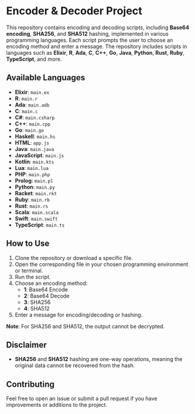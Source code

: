 # Encoder & Decoder Project

This repository contains encoding and decoding scripts, including **Base64 encoding**, **SHA256**, and **SHA512** hashing, implemented in various programming languages. Each script prompts the user to choose an encoding method and enter a message. The repository includes scripts in languages such as **Elixir**, **R**, **Ada**, **C**, **C++**, **Go**, **Java**, **Python**, **Rust**, **Ruby**, **TypeScript**, and more.

## Available Languages

- **Elixir**: `main.ex`
- **R**: `main.r`
- **Ada**: `main.adb`
- **C**: `main.c`
- **C#**: `main.csharp`
- **C++**: `main.cpp`
- **Go**: `main.go`
- **Haskell**: `main.hs`
- **HTML**: `app.js`
- **Java**: `main.java`
- **JavaScript**: `main.js`
- **Kotlin**: `main.kts`
- **Lua**: `main.lua`
- **PHP**: `main.php`
- **Prolog**: `main.pl`
- **Python**: `main.py`
- **Racket**: `main.rkt`
- **Ruby**: `main.rb`
- **Rust**: `main.rs`
- **Scala**: `main.scala`
- **Swift**: `main.swift`
- **TypeScript**: `main.ts`

## How to Use

1. Clone the repository or download a specific file.
2. Open the corresponding file in your chosen programming environment or terminal.
3. Run the script.
4. Choose an encoding method:
   - **1**: Base64 Encode
   - **2**: Base64 Decode
   - **3**: SHA256
   - **4**: SHA512
5. Enter a message for encoding/decoding or hashing.

**Note**: For SHA256 and SHA512, the output cannot be decrypted.


## Disclaimer

- **SHA256** and **SHA512** hashing are one-way operations, meaning the original data cannot be recovered from the hash.

## Contributing

Feel free to open an issue or submit a pull request if you have improvements or additions to the project.
